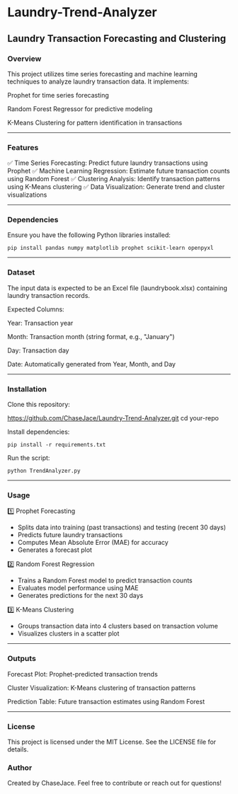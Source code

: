# Laundry-Trend-Analyzer

<h2>Laundry Transaction Forecasting and Clustering</h2>

<h3>Overview</h3>

This project utilizes time series forecasting and machine learning techniques to analyze laundry transaction data. It implements:

Prophet for time series forecasting

Random Forest Regressor for predictive modeling

K-Means Clustering for pattern identification in transactions

***

<h3>Features</h3>

✅ Time Series Forecasting: Predict future laundry transactions using Prophet
✅ Machine Learning Regression: Estimate future transaction counts using Random Forest
✅ Clustering Analysis: Identify transaction patterns using K-Means clustering
✅ Data Visualization: Generate trend and cluster visualizations

***

<h3>Dependencies</h3>

Ensure you have the following Python libraries installed:
```
pip install pandas numpy matplotlib prophet scikit-learn openpyxl
```
***

<h3>Dataset</h3>

The input data is expected to be an Excel file (laundrybook.xlsx) containing laundry transaction records.

Expected Columns:

Year: Transaction year

Month: Transaction month (string format, e.g., "January")

Day: Transaction day

Date: Automatically generated from Year, Month, and Day

***

<h3>Installation</h3>

Clone this repository:

https://github.com/ChaseJace/Laundry-Trend-Analyzer.git
cd your-repo

Install dependencies:
```
pip install -r requirements.txt
```

Run the script:
```
python TrendAnalyzer.py
```

***

<h3>Usage</h3>

1️⃣ Prophet Forecasting

- Splits data into training (past transactions) and testing (recent 30 days)
- Predicts future laundry transactions
- Computes Mean Absolute Error (MAE) for accuracy
- Generates a forecast plot

2️⃣ Random Forest Regression

- Trains a Random Forest model to predict transaction counts
- Evaluates model performance using MAE
- Generates predictions for the next 30 days

3️⃣ K-Means Clustering

- Groups transaction data into 4 clusters based on transaction volume
- Visualizes clusters in a scatter plot

***

<h3>Outputs</h3>

Forecast Plot: Prophet-predicted transaction trends

Cluster Visualization: K-Means clustering of transaction patterns

Prediction Table: Future transaction estimates using Random Forest

***

<h3>License</h3>

This project is licensed under the MIT License. See the LICENSE file for details.

<h3>Author</h3>

Created by ChaseJace. Feel free to contribute or reach out for questions!
